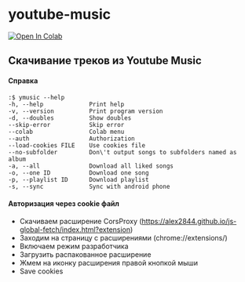 # youtube-music

[![Open In Colab](https://colab.research.google.com/assets/colab-badge.svg)](https://colab.research.google.com/github/alex2844/youtube-music/blob/master/ymusic.ipynb 'Open In Colab')

## Скачивание треков из Youtube Music

#### Справка
```
:$ ymusic --help
-h, --help             Print help
-v, --version          Print program version
-d, --doubles          Show doubles
--skip-error           Skip error
--colab                Colab menu
--auth                 Authorization
--load-cookies FILE    Use cookies file
--no-subfolder         Don\'t output songs to subfolders named as album
-a, --all              Download all liked songs
-o, --one ID           Download one song
-p, --playlist ID      Download playlist
-s, --sync             Sync with android phone
```

#### Авторизация через cookie файл
- Скачиваем расширение CorsProxy (https://alex2844.github.io/js-global-fetch/index.html?extension)
- Заходим на страницу с расширениями (chrome://extensions/)
- Включаем режим разработчика
- Загрузить распакованное расширение
- Жмем на иконку расширения правой кнопкой мыши
- Save cookies
